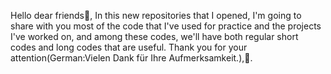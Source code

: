 Hello dear friends👋,
In this new repositories that I opened, I'm going to share with you most of the code that I've used for practice and the projects I've worked on, and among these codes, we'll have both regular short codes and long codes that are useful.
Thank you for your attention(German:Vielen Dank für Ihre Aufmerksamkeit.),🙏.

